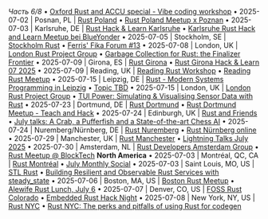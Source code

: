 *Часть 6/8*
  • [Oxford Rust and ACCU special \- Vibe coding workshop](https://www.meetup.com/oxford-rust-meetup-group/events/308435063/)
• 2025\-07\-02 \| Posnan, PL \| [Rust Poland](https://www.meetup.com/rust-poland-meetup/)
  • [Rust Poland Meetup x Poznan](https://www.meetup.com/rust-poland-meetup/events/308480357)
• 2025\-07\-03 \| Karlsruhe, DE \| [Rust Hack & Learn Karlsruhe](https://www.meetup.com/rust-hack-learn-karlsruhe/)
  • [Karlsruhe Rust Hack and Learn Meetup bei BlueYonder](https://www.meetup.com/rust-hack-learn-karlsruhe/events/308328739/)
• 2025\-07\-05 \| Stockholm, SE \| [Stockholm Rust](https://www.meetup.com/stockholm-rust/events/)
  • [Ferris' Fika Forum \#13](https://www.meetup.com/stockholm-rust/events/308530949)
• 2025\-07\-08 \| London, UK \| [London Rust Project Group](https://www.meetup.com/london-rust-project-group/events/)
  • [Garbage Collection for Rust: the Finalizer Frontier](https://www.meetup.com/london-rust-project-group/events/308443710)
• 2025\-07\-09 \| Girona, ES \| [Rust Girona](https://lu.ma/rust-girona)
  • [Rust Girona Hack & Learn 07 2025](https://lu.ma/hismn492)
• 2025\-07\-09 \| Reading, UK \| [Reading Rust Workshop](https://www.meetup.com/reading-rust-workshop/events/)
  • [Reading Rust Meetup](https://www.meetup.com/reading-rust-workshop/events/wrdkmtyhckbmb)
• 2025\-07\-15 \| Leipzig, DE \| [Rust \- Modern Systems Programming in Leipzig](https://www.meetup.com/rust-modern-systems-programming-in-leipzig/events/)
  • [Topic TBD](https://www.meetup.com/rust-modern-systems-programming-in-leipzig/events/308592246)
• 2025\-07\-15 \| London, UK \| [London Rust Project Group](https://www.meetup.com/london-rust-project-group/events/)
  • [TUI Power: Simulating & Visualising Sensor Data with Rust](https://www.meetup.com/london-rust-project-group/events/308434768)
• 2025\-07\-23 \| Dortmund, DE \| [Rust Dortmund](https://www.meetup.com/rust-dortmund/)
  • [Rust Dortmund Meetup \- Teach and Hack](https://www.meetup.com/rust-dortmund/events/308517530/)
• 2025\-07\-24 \| Edinburgh, UK \| [Rust and Friends](https://www.meetup.com/rust-edi/events/)
  • [July talks: A Crab, a Pufferfish and a State\-of\-the\-art Chess AI](https://www.meetup.com/rust-and-friends/events/308687848)
• 2025\-07\-24 \| Nuremberg/Nürnberg, DE \| [Rust Nuremberg](https://www.meetup.com/rust-noris/)
  • [Rust Nürnberg online](https://www.meetup.com/rust-noris/events/304567874/)
• 2025\-07\-29 \| Manchester, UK \| [Rust Manchester](https://www.meetup.com/rust-manchester/events/)
  • [Lightning Talks July 2025](https://www.meetup.com/rust-manchester/events/308085035)
• 2025\-07\-30 \| Amsterdam, NL \| [Rust Developers Amsterdam Group](https://www.meetup.com/rust-amsterdam-group/events/)
  • [Rust Meetup @ BlockTech](https://www.meetup.com/rust-amsterdam-group/events/308548455)
**North America**
• 2025\-07\-03 \| Montréal, QC, CA \| [Rust Montréal](https://www.meetup.com/rust-montreal/events/)
  • [July Monthly Social](https://www.meetup.com/rust-montreal/events/308532058)
• 2025\-07\-03 \| Saint Louis, MO, US \| [STL Rust](https://www.meetup.com/stl-rust/events/)
  • [Building Resilient and Observable Rust Services with steady\_state](https://www.meetup.com/stl-rust/events/306345853)
• 2025\-07\-06 \| Boston, MA, US \| [Boston Rust Meetup](https://www.meetup.com/bostonrust/events/)
  • [Alewife Rust Lunch, July 6](https://www.meetup.com/bostonrust/events/307936287)
• 2025\-07\-07 \| Denver, CO, US \| [FOSS Rust Colorado](https://mobilizon.us/@foss_rust_colorado/events)
  • [Embedded Rust Hack Night](https://mobilizon.us/events/e9d6fd47-6120-4789-ad04-313d6a04f572)
• 2025\-07\-08 \| New York, NY, US \| [Rust NYC](https://www.meetup.com/rust-nyc/events/)
  • [Rust NYC: The perks and pitfalls of using Rust for codegen](https://www.meetup.com/rust-nyc/events/308679186)

